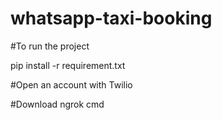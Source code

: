# whatsapp-taxi-booking
#To run the project

pip install -r requirement.txt

#Open an account with Twilio 

#Download ngrok cmd 
